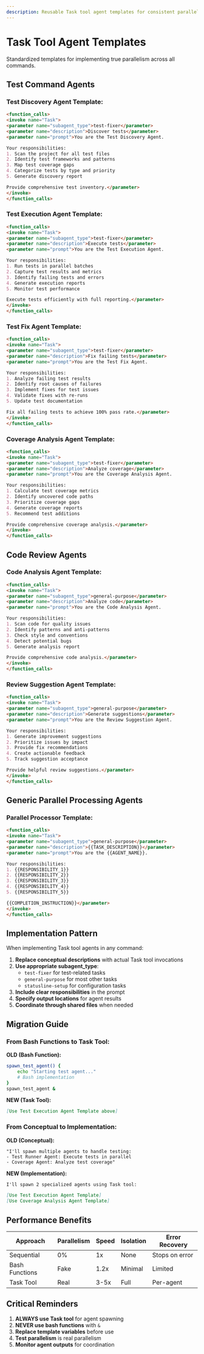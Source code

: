 ```yaml
---
description: Reusable Task tool agent templates for consistent parallelism
---
```


# Task Tool Agent Templates

Standardized templates for implementing true parallelism across all commands.

## Test Command Agents

### Test Discovery Agent Template:
```markdown
<function_calls>
<invoke name="Task">
<parameter name="subagent_type">test-fixer</parameter>
<parameter name="description">Discover tests</parameter>
<parameter name="prompt">You are the Test Discovery Agent.

Your responsibilities:
1. Scan the project for all test files
2. Identify test frameworks and patterns
3. Map test coverage gaps
4. Categorize tests by type and priority
5. Generate discovery report

Provide comprehensive test inventory.</parameter>
</invoke>
</function_calls>
```

### Test Execution Agent Template:
```markdown
<function_calls>
<invoke name="Task">
<parameter name="subagent_type">test-fixer</parameter>
<parameter name="description">Execute tests</parameter>
<parameter name="prompt">You are the Test Execution Agent.

Your responsibilities:
1. Run tests in parallel batches
2. Capture test results and metrics
3. Identify failing tests and errors
4. Generate execution reports
5. Monitor test performance

Execute tests efficiently with full reporting.</parameter>
</invoke>
</function_calls>
```

### Test Fix Agent Template:
```markdown
<function_calls>
<invoke name="Task">
<parameter name="subagent_type">test-fixer</parameter>
<parameter name="description">Fix failing tests</parameter>
<parameter name="prompt">You are the Test Fix Agent.

Your responsibilities:
1. Analyze failing test results
2. Identify root causes of failures
3. Implement fixes for test issues
4. Validate fixes with re-runs
5. Update test documentation

Fix all failing tests to achieve 100% pass rate.</parameter>
</invoke>
</function_calls>
```

### Coverage Analysis Agent Template:
```markdown
<function_calls>
<invoke name="Task">
<parameter name="subagent_type">test-fixer</parameter>
<parameter name="description">Analyze coverage</parameter>
<parameter name="prompt">You are the Coverage Analysis Agent.

Your responsibilities:
1. Calculate test coverage metrics
2. Identify uncovered code paths
3. Prioritize coverage gaps
4. Generate coverage reports
5. Recommend test additions

Provide comprehensive coverage analysis.</parameter>
</invoke>
</function_calls>
```

## Code Review Agents

### Code Analysis Agent Template:
```markdown
<function_calls>
<invoke name="Task">
<parameter name="subagent_type">general-purpose</parameter>
<parameter name="description">Analyze code</parameter>
<parameter name="prompt">You are the Code Analysis Agent.

Your responsibilities:
1. Scan code for quality issues
2. Identify patterns and anti-patterns
3. Check style and conventions
4. Detect potential bugs
5. Generate analysis report

Provide comprehensive code analysis.</parameter>
</invoke>
</function_calls>
```

### Review Suggestion Agent Template:
```markdown
<function_calls>
<invoke name="Task">
<parameter name="subagent_type">general-purpose</parameter>
<parameter name="description">Generate suggestions</parameter>
<parameter name="prompt">You are the Review Suggestion Agent.

Your responsibilities:
1. Generate improvement suggestions
2. Prioritize issues by impact
3. Provide fix recommendations
4. Create actionable feedback
5. Track suggestion acceptance

Provide helpful review suggestions.</parameter>
</invoke>
</function_calls>
```

## Generic Parallel Processing Agents

### Parallel Processor Template:
```markdown
<function_calls>
<invoke name="Task">
<parameter name="subagent_type">general-purpose</parameter>
<parameter name="description">{{TASK_DESCRIPTION}}</parameter>
<parameter name="prompt">You are the {{AGENT_NAME}}.

Your responsibilities:
1. {{RESPONSIBILITY_1}}
2. {{RESPONSIBILITY_2}}
3. {{RESPONSIBILITY_3}}
4. {{RESPONSIBILITY_4}}
5. {{RESPONSIBILITY_5}}

{{COMPLETION_INSTRUCTION}}</parameter>
</invoke>
</function_calls>
```

## Implementation Pattern

When implementing Task tool agents in any command:

1. **Replace conceptual descriptions** with actual Task tool invocations
2. **Use appropriate subagent_type**:
   - `test-fixer` for test-related tasks
   - `general-purpose` for most other tasks
   - `statusline-setup` for configuration tasks
3. **Include clear responsibilities** in the prompt
4. **Specify output locations** for agent results
5. **Coordinate through shared files** when needed

## Migration Guide

### From Bash Functions to Task Tool:

**OLD (Bash Function):**
```bash
spawn_test_agent() {
    echo "Starting test agent..."
    # Bash implementation
}
spawn_test_agent &
```

**NEW (Task Tool):**
```markdown
[Use Test Execution Agent Template above]
```

### From Conceptual to Implementation:

**OLD (Conceptual):**
```
"I'll spawn multiple agents to handle testing:
- Test Runner Agent: Execute tests in parallel
- Coverage Agent: Analyze test coverage"
```

**NEW (Implementation):**
```markdown
I'll spawn 2 specialized agents using Task tool:

[Use Test Execution Agent Template]
[Use Coverage Analysis Agent Template]
```

## Performance Benefits

| Approach | Parallelism | Speed | Isolation | Error Recovery |
|----------|------------|-------|-----------|----------------|
| Sequential | 0% | 1x | None | Stops on error |
| Bash Functions | Fake | 1.2x | Minimal | Limited |
| Task Tool | Real | 3-5x | Full | Per-agent |

## Critical Reminders

1. **ALWAYS use Task tool** for agent spawning
2. **NEVER use bash functions** with `&`
3. **Replace template variables** before use
4. **Test parallelism** is real parallelism
5. **Monitor agent outputs** for coordination